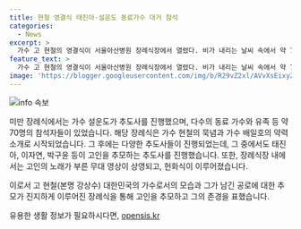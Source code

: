 ```yaml
---
title: 현철 영결식 태진아·설운도 동료가수 대거 참석
categories:
  - News
excerpt: >
  가수 고 현철의 영결식이 서울아산병원 장례식장에서 열렸다. 비가 내리는 날씨 속에서 약 70명의 유족과 동료 가수가 참석했다. 추도사는 설운도, 태진아 등이 진행했으며, 가수들은 고 현철의 히트곡을 부르며 그를 추억했다. 현철은 1966년 데뷔해 히트곡을 통해 톱스타로 떠올랐으며, 대한민국연예예술상과 옥관문화훈장을 받았다. 고인은 경기도 분당추모공원 휴에 안치되었다. 82세를 일기로 별세한 현철은 지병을 앓다가 별세했다.
feature_text: >
  가수 고 현철의 영결식이 서울아산병원 장례식장에서 열렸다. 비가 내리는 날씨 속에서 약 70명의 유족과 동료 가수가 참석했다. 추도사는 설운도, 태진아 등이 진행했으며, 가수들은 고 현철의 히트곡을 부르며 그를 추억했다. 현철은 1966년 데뷔해 히트곡을 통해 톱스타로 떠올랐으며, 대한민국연예예술상과 옥관문화훈장을 받았다. 고인은 경기도 분당추모공원 휴에 안치되었다. 82세를 일기로 별세한 현철은 지병을 앓다가 별세했다.
image: 'https://blogger.googleusercontent.com/img/b/R29vZ2xl/AVvXsEixyZcFfHzMRdzZMjFBmAUKJYCLCGyLL1o632UiGVXcaFdKo_bkvkuCioo0uUKlGfBVcT3P84aROyZIXSBEx3Aw5nCQ3pTgDom1WDC4m8eifvWiAmWEEVb4x6G_l8C0QH225ldMjyaFvpxGEBGNO37VmDTDMHGhJPq73UglMfDca1-0aw/s1600/blogspot.png'
---
```


<p><img src="https://blogger.googleusercontent.com/img/b/R29vZ2xl/AVvXsEixyZcFfHzMRdzZMjFBmAUKJYCLCGyLL1o632UiGVXcaFdKo_bkvkuCioo0uUKlGfBVcT3P84aROyZIXSBEx3Aw5nCQ3pTgDom1WDC4m8eifvWiAmWEEVb4x6G_l8C0QH225ldMjyaFvpxGEBGNO37VmDTDMHGhJPq73UglMfDca1-0aw/s1600/blogspot.png" alt="info 속보" /></p>

<p>미만 장례식에서는 가수 설운도가 추도사를 진행했으며, 다수의 동료 가수와 유족 등 약 70명의 참석자들이 있었습니다. 해당 장례식은 가수 현철의 묵념과 가수 배일호의 약력 소개로 시작되었습니다. 그 후에는 다양한 추도사들이 진행되었는데, 그 중에서도 태진아, 이자연, 박구윤 등이 고인을 추모하는 추도사를 진행했습니다. 또한, 장례식장 내에서는 고인의 노래가 부른 무대 영상이 상영되고, 헌화식이 이루어졌습니다. </p>

<p>이로서 고 현철(본명 강상수) 대한민국의 가수로서의 모습과 그가 남긴 공로에 대한 추모가 진지하게 이루어진 장례식을 통해 고인을 추모하고 그의 존경을 표했습니다.</p>
유용한 생활 정보가 필요하시다면, <a href="https://opensis.kr" rel="dofollow">opensis.kr</a>


